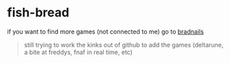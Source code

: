# fish-bread

if you want to find more games (not connected to me) go to [bradnails](https://github.com/Project-Bradnails/Bradnails)

> still trying to work the kinks out of github to add the games (deltarune, a bite at freddys, fnaf in real time, etc)
